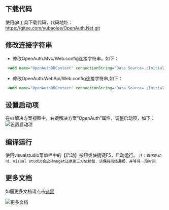 ## 下载代码

使用git工具下载代码，代码地址：https://gitee.com/yubaolee/OpenAuth.Net.git

## 修改连接字符串

* 修改OpenAuth.Mvc/Web.config连接字符串，如下：
```xml
 <add name="OpenAuthDBContext" connectionString="Data Source=.;Initial Catalog=OpenAuthDB;Persist Security Info=True;User ID=sa;Password=000000;MultipleActiveResultSets=True" providerName="System.Data.SqlClient" />
```

* 修改OpenAuth.WebApi/Web.config连接字符串,如下：
```xml
 <add name="OpenAuthDBContext" connectionString="Data Source=.;Initial Catalog=OpenAuthDB;Persist Security Info=True;User ID=sa;Password=000000;MultipleActiveResultSets=True" providerName="System.Data.SqlClient" />
```

## 设置启动项

在vs解决方案视图中，右键解决方案“OpenAuth”属性，调整启动项，如下：
![设置启动项](http://demo.openauth.me:8887/upload_files/190110165431415.jpg "设置启动项")

## 编译运行

使用visualstudio菜单栏中的【启动】按钮或快捷键F5，启动运行。
`注：首次启动时，visual studio会启动nuget还原第三方依赖包，请保持网络通畅，并等待一段时间`

## 更多文档

如需更多文档请点击[这里](http://openauth.me/question/detail.html?id=a2be2d61-7fcb-4df8-8be2-9f296c22a89c)

![更多文档](http://119.84.146.233:8887/upload_files/190716002245221.jpg "更多文档")